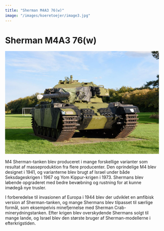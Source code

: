 ```yaml
---
title: "Sherman M4A3 76(w)"
image: "/images/koeretoejer/image3.jpg"
---
```

# Sherman M4A3 76(w)

![Et billede, der indeholder udendørs, køretøj, hjul, LandkøretøjAutomatisk genereret beskrivelse](../../../public/images/koeretoejer/image3.jpg)

M4 Sherman-tanken blev produceret i mange forskellige varianter som resultat af masseproduktion fra flere producenter. Den oprindelige M4 blev designet i 1941, og varianterne blev brugt af Israel under både Seksdageskrigen i 1967 og Yom Kippur-krigen i 1973\. Shermans blev løbende opgraderet med bedre bevæbning og rustning for at kunne imødegå nye trusler.

I forberedelse til invasionen af Europa i 1944 blev der udviklet en amfibisk version af Sherman-tanken, og mange Shermans blev tilpasset til særlige formål, som eksempelvis minefjernelse med Sherman Crab-minerydningstanken. Efter krigen blev overskydende Shermans solgt til mange lande, og Israel blev den største bruger af Sherman-modellerne i efterkrigstiden.